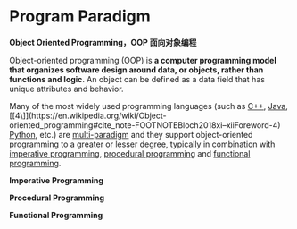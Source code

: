 





# Program Paradigm

**Object Oriented Programming，OOP 面向对象编程**

Object-oriented programming (OOP) is **a computer programming model that organizes software design around data, or objects, rather than functions and logic**. An object can be defined as a data field that has unique attributes and behavior.



Many of the most widely used programming languages (such as [C++](https://en.wikipedia.org/wiki/C%2B%2B), [Java](https://en.wikipedia.org/wiki/Java_(programming_language)),[[4\]](https://en.wikipedia.org/wiki/Object-oriented_programming#cite_note-FOOTNOTEBloch2018xi–xiiForeword-4) [Python](https://en.wikipedia.org/wiki/Python_(programming_language)), etc.) are [multi-paradigm](https://en.wikipedia.org/wiki/Multi-paradigm_programming_language) and they support object-oriented programming to a greater or lesser degree, typically in combination with [imperative programming](https://en.wikipedia.org/wiki/Imperative_programming), [procedural programming](https://en.wikipedia.org/wiki/Procedural_programming) and [functional programming](https://en.wikipedia.org/wiki/Functional_programming).



**Imperative Programming**



**Procedural Programming**



**Functional Programming**



